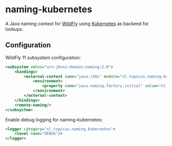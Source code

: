 # naming-kubernetes

A Java naming context for [WildFly](http://wildfly.org/) using [Kubernetes](https://kubernetes.io/) as backend for lookups.

## Configuration
WildFly 11 subsystem configuration:
```xml
<subsystem xmlns="urn:jboss:domain:naming:2.0">
	<bindings>
		<external-context name="java:/k8s" module="nl.topicus.naming-kubernetes" class="javax.naming.InitialContext" cache="false">
			<environment>
				<property name="java.naming.factory.initial" value="nl.topicus.naming.kubernetes.KubeCtxFactory"/>
			</environment>
		</external-context>
	</bindings>
	<remote-naming/>
</subsystem>
```

Enable debug logging for naming-kubernetes:
```xml
<logger category="nl.topicus.naming.kubernetes">
	<level name="DEBUG"/>
</logger>
```
